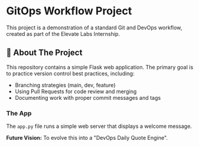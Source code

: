 # GitOps Workflow Project

This project is a demonstration of a standard Git and DevOps workflow, created as part of the Elevate Labs Internship.

## 🚀 About The Project

This repository contains a simple Flask web application. The primary goal is to practice version control best practices, including:
- Branching strategies (main, dev, feature)
- Using Pull Requests for code review and merging
- Documenting work with proper commit messages and tags

### The App

The `app.py` file runs a simple web server that displays a welcome message.

**Future Vision:** To evolve this into a "DevOps Daily Quote Engine".